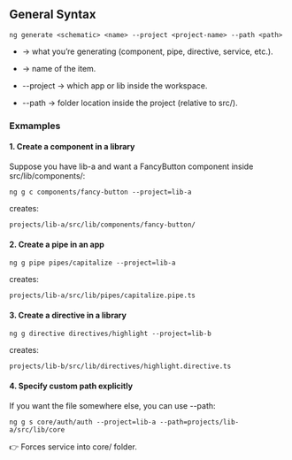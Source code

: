 ## General Syntax
```shell
ng generate <schematic> <name> --project <project-name> --path <path>
```

* <schematic> → what you’re generating (component, pipe, directive, service, etc.).

* <name> → name of the item.

* --project <project-name> → which app or lib inside the workspace.

* --path <path> → folder location inside the project (relative to src/).


### Exmamples
#### 1. Create a component in a library

Suppose you have lib-a and want a FancyButton component inside src/lib/components/:
```shell
ng g c components/fancy-button --project=lib-a
```
creates:
```shell
projects/lib-a/src/lib/components/fancy-button/
```

#### 2. Create a pipe in an app
```shell
ng g pipe pipes/capitalize --project=lib-a
```
creates:
```shell
projects/lib-a/src/lib/pipes/capitalize.pipe.ts
```


#### 3. Create a directive in a library
```shell
ng g directive directives/highlight --project=lib-b
```
creates:
```shell
projects/lib-b/src/lib/directives/highlight.directive.ts
```


#### 4. Specify custom path explicitly
If you want the file somewhere else, you can use --path:
```shell
ng g s core/auth/auth --project=lib-a --path=projects/lib-a/src/lib/core
```
👉 Forces service into core/ folder.
